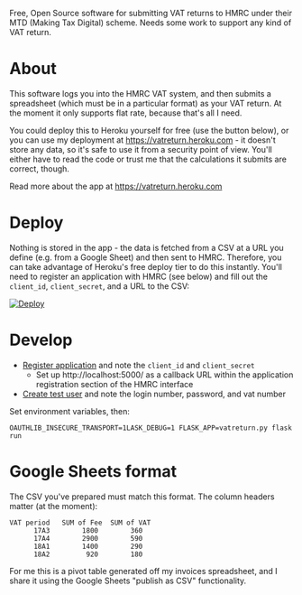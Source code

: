 Free, Open Source software for submitting VAT returns to HMRC under their MTD (Making Tax Digital) scheme. Needs some work to support any kind of VAT return.

# About

This software logs you into the HMRC VAT system, and then submits a spreadsheet (which must be in a particular format) as your VAT return. At the moment it only supports flat rate, because that's all I need.

You could deploy this to Heroku yourself for free (use the button below), or you can use my deployment at https://vatreturn.heroku.com - it doesn't store any data, so it's safe to use it from a security point of view. You'll either have to read the code or trust me that the calculations it submits are correct, though.

Read more about the app at https://vatreturn.heroku.com


# Deploy

Nothing is stored in the app - the data is fetched from a CSV at a URL you define (e.g. from a Google Sheet) and then sent to HMRC. Therefore, you can take advantage of Heroku's free deploy tier to do this instantly.  You'll need to register an application with HMRC (see below) and fill out the `client_id`, `client_secret`, and a URL to the CSV:

[![Deploy](https://www.herokucdn.com/deploy/button.png)](https://heroku.com/deploy)


# Develop


* [Register application](https://developer.service.hmrc.gov.uk/developer/applications/) and note the `client_id` and `client_secret`
  * Set up http://localhost:5000/ as a callback URL within the application registration section of the HMRC interface
* [Create test user](https://developer.service.hmrc.gov.uk/api-documentation/docs/api/service/api-platform-test-user/1.0) and note the login number, password, and vat number

Set environment variables, then:

    OAUTHLIB_INSECURE_TRANSPORT=1LASK_DEBUG=1 FLASK_APP=vatreturn.py flask run


# Google Sheets format

The CSV you've prepared must match this format. The column headers matter (at the moment):

    VAT period   SUM of Fee  SUM of VAT
          17A3        1800        360
          17A4        2900        590
          18A1        1400        290
          18A2         920        180

For me this is a pivot table generated off my invoices spreadsheet,
and I share it using the Google Sheets "publish as CSV" functionality.

